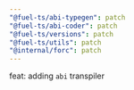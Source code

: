 ```yaml
---
"@fuel-ts/abi-typegen": patch
"@fuel-ts/abi-coder": patch
"@fuel-ts/versions": patch
"@fuel-ts/utils": patch
"@internal/forc": patch
---
```


feat: adding `abi` transpiler
